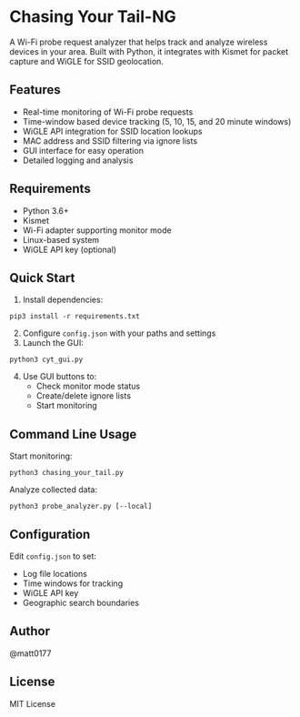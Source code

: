 # Chasing Your Tail-NG

A Wi-Fi probe request analyzer that helps track and analyze wireless devices in your area. Built with Python, it integrates with Kismet for packet capture and WiGLE for SSID geolocation.

## Features

- Real-time monitoring of Wi-Fi probe requests
- Time-window based device tracking (5, 10, 15, and 20 minute windows)
- WiGLE API integration for SSID location lookups
- MAC address and SSID filtering via ignore lists
- GUI interface for easy operation
- Detailed logging and analysis

## Requirements

- Python 3.6+
- Kismet
- Wi-Fi adapter supporting monitor mode
- Linux-based system
- WiGLE API key (optional)

## Quick Start

1. Install dependencies:
```
pip3 install -r requirements.txt
```

2. Configure `config.json` with your paths and settings
3. Launch the GUI:
```
python3 cyt_gui.py
```

4. Use GUI buttons to:
   - Check monitor mode status
   - Create/delete ignore lists
   - Start monitoring

## Command Line Usage

Start monitoring:
```
python3 chasing_your_tail.py
```

Analyze collected data:
```
python3 probe_analyzer.py [--local]
```

## Configuration

Edit `config.json` to set:
- Log file locations
- Time windows for tracking
- WiGLE API key
- Geographic search boundaries

## Author

@matt0177

## License

MIT License
